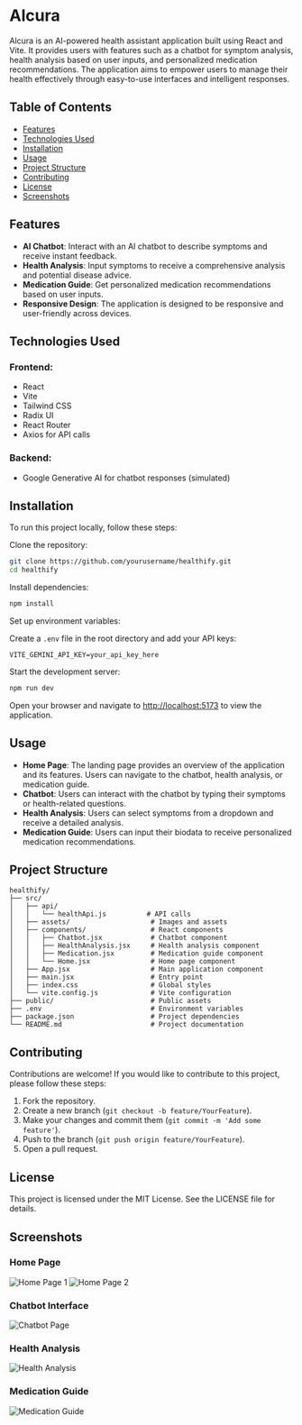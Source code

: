 # Alcura


Alcura is an AI-powered health assistant application built using React and Vite. It provides users with features such as a chatbot for symptom analysis, health analysis based on user inputs, and personalized medication recommendations. The application aims to empower users to manage their health effectively through easy-to-use interfaces and intelligent responses.

## Table of Contents
- [Features](#features)
- [Technologies Used](#technologies-used)
- [Installation](#installation)
- [Usage](#usage)
- [Project Structure](#project-structure)
- [Contributing](#contributing)
- [License](#license)
- [Screenshots](#screenshots)

## Features
- **AI Chatbot**: Interact with an AI chatbot to describe symptoms and receive instant feedback.
- **Health Analysis**: Input symptoms to receive a comprehensive analysis and potential disease advice.
- **Medication Guide**: Get personalized medication recommendations based on user inputs.
- **Responsive Design**: The application is designed to be responsive and user-friendly across devices.

## Technologies Used

### Frontend:
- React
- Vite
- Tailwind CSS
- Radix UI
- React Router
- Axios for API calls

### Backend:
- Google Generative AI for chatbot responses (simulated)

## Installation
To run this project locally, follow these steps:

Clone the repository:
```bash
git clone https://github.com/yourusername/healthify.git
cd healthify
```

Install dependencies:
```bash
npm install
```

Set up environment variables:

Create a `.env` file in the root directory and add your API keys:
```plaintext
VITE_GEMINI_API_KEY=your_api_key_here
```

Start the development server:
```bash
npm run dev
```

Open your browser and navigate to [http://localhost:5173](http://localhost:5173) to view the application.

## Usage
- **Home Page**: The landing page provides an overview of the application and its features. Users can navigate to the chatbot, health analysis, or medication guide.
- **Chatbot**: Users can interact with the chatbot by typing their symptoms or health-related questions.
- **Health Analysis**: Users can select symptoms from a dropdown and receive a detailed analysis.
- **Medication Guide**: Users can input their biodata to receive personalized medication recommendations.

## Project Structure
```
healthify/
├── src/
│   ├── api/
│   │   └── healthApi.js          # API calls
│   ├── assets/                    # Images and assets
│   ├── components/                # React components
│   │   ├── Chatbot.jsx            # Chatbot component
│   │   ├── HealthAnalysis.jsx     # Health analysis component
│   │   ├── Medication.jsx         # Medication guide component
│   │   └── Home.jsx               # Home page component
│   ├── App.jsx                    # Main application component
│   ├── main.jsx                   # Entry point
│   ├── index.css                  # Global styles
│   └── vite.config.js             # Vite configuration
├── public/                        # Public assets
├── .env                           # Environment variables
├── package.json                   # Project dependencies
└── README.md                      # Project documentation
```

## Contributing
Contributions are welcome! If you would like to contribute to this project, please follow these steps:
1. Fork the repository.
2. Create a new branch (`git checkout -b feature/YourFeature`).
3. Make your changes and commit them (`git commit -m 'Add some feature'`).
4. Push to the branch (`git push origin feature/YourFeature`).
5. Open a pull request.

## License
This project is licensed under the MIT License. See the LICENSE file for details.

## Screenshots
### Home Page
![Home Page 1](/Screenshot%202024-11-16%20111845.png)
![Home Page 2](/Screenshot%202024-11-16%20111852.png)

### Chatbot Interface
![Chatbot Page](/Screenshot%202024-11-16%20111907.png)

### Health Analysis
![Health Analysis](/Screenshot%202024-11-16%20111917.png)

### Medication Guide
![Medication Guide](/Screenshot%202024-11-16%20111927.png)

